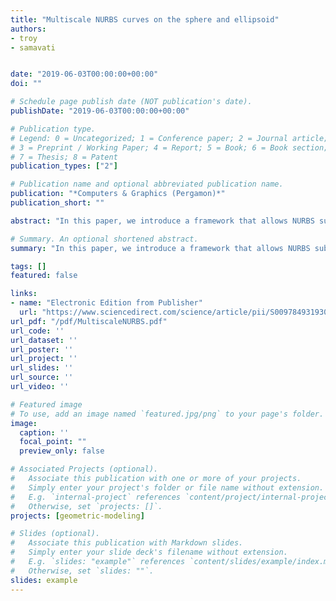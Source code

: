 ```yaml
---
title: "Multiscale NURBS curves on the sphere and ellipsoid"
authors:
- troy
- samavati


date: "2019-06-03T00:00:00+00:00"
doi: ""

# Schedule page publish date (NOT publication's date).
publishDate: "2019-06-03T00:00:00+00:00"

# Publication type.
# Legend: 0 = Uncategorized; 1 = Conference paper; 2 = Journal article;
# 3 = Preprint / Working Paper; 4 = Report; 5 = Book; 6 = Book section;
# 7 = Thesis; 8 = Patent
publication_types: ["2"]

# Publication name and optional abbreviated publication name.
publication: "*Computers & Graphics (Pergamon)*"
publication_short: ""

abstract: "In this paper, we introduce a framework that allows NURBS subdivision curves to be defined on the sphere and ellipsoid in a multiscale manner. This is achieved via modification of a repeated invertible averaging (RIA) framework for spherical B-Spline curves, which is constructed in terms of spherical linear interpolations. By incorporating vertex weights into the interpolation parameters of individual operations, and by generalizing the linear interpolations to other manifolds, we can define multiscale NURBS on several types of surfaces. We explore an application to the multiscale representation of geospatial vector data and present an optimization method that automatically assigns NURBS vertex weights to curve vertices."

# Summary. An optional shortened abstract.
summary: "In this paper, we introduce a framework that allows NURBS subdivision curves to be defined on the sphere and ellipsoid in a multiscale manner. This is achieved via modification of a repeated invertible averaging (RIA) framework for spherical B-Spline curves, which is constructed in terms of spherical linear interpolations. By incorporating vertex weights into the interpolation parameters of individual operations, and by generalizing the linear interpolations to other manifolds, we can define mul..."

tags: []
featured: false

links:
- name: "Electronic Edition from Publisher"
  url: "https://www.sciencedirect.com/science/article/pii/S0097849319300913?dgcid=coauthor"
url_pdf: "/pdf/MultiscaleNURBS.pdf"
url_code: ''
url_dataset: ''
url_poster: ''
url_project: ''
url_slides: ''
url_source: ''
url_video: ''

# Featured image
# To use, add an image named `featured.jpg/png` to your page's folder. 
image:
  caption: ''
  focal_point: ""
  preview_only: false

# Associated Projects (optional).
#   Associate this publication with one or more of your projects.
#   Simply enter your project's folder or file name without extension.
#   E.g. `internal-project` references `content/project/internal-project/index.md`.
#   Otherwise, set `projects: []`.
projects: [geometric-modeling]

# Slides (optional).
#   Associate this publication with Markdown slides.
#   Simply enter your slide deck's filename without extension.
#   E.g. `slides: "example"` references `content/slides/example/index.md`.
#   Otherwise, set `slides: ""`.
slides: example
---
```

